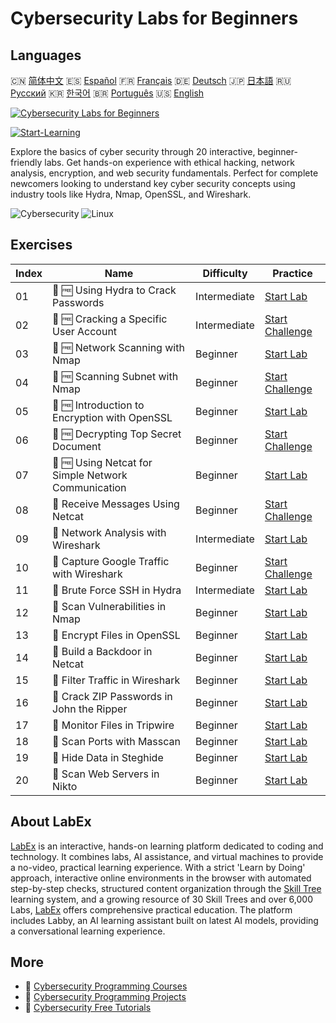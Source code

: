 # Cybersecurity Labs for Beginners

## Languages

🇨🇳 [简体中文](README_zh.md) 🇪🇸 [Español](README_es.md) 🇫🇷 [Français](README_fr.md) 🇩🇪 [Deutsch](README_de.md) 🇯🇵 [日本語](README_ja.md) 🇷🇺 [Русский](README_ru.md) 🇰🇷 [한국어](README_ko.md) 🇧🇷 [Português](README_pt.md) 🇺🇸 [English](README.md) 

[![Cybersecurity Labs for Beginners](https://cover-creator.labex.io/cybersecurity-labs-for-beginners.png)](https://labex.io/courses/cybersecurity-labs-for-beginners)

[![Start-Learning](https://img.shields.io/badge/Start-Learning-whitesmoke?style=for-the-badge)](https://labex.io/courses/cybersecurity-labs-for-beginners)

Explore the basics of cyber security through 20 interactive, beginner-friendly labs. Get hands-on experience with ethical hacking, network analysis, encryption, and web security fundamentals. Perfect for complete newcomers looking to understand key cyber security concepts using industry tools like Hydra, Nmap, OpenSSL, and Wireshark.

![Cybersecurity](https://img.shields.io/badge/Cybersecurity-whitesmoke?style=for-the-badge&logo=cybersecurity)
![Linux](https://img.shields.io/badge/Linux-whitesmoke?style=for-the-badge&logo=linux)


## Exercises

|   Index | Name                                                | Difficulty   | Practice                                                                                                                                                           |
|---------|-----------------------------------------------------|--------------|--------------------------------------------------------------------------------------------------------------------------------------------------------------------|
|      01 | 🧩 🆓 Using Hydra to Crack Passwords                | Intermediate | <a target='_blank' href='https://labex.io/labs/linux-using-hydra-to-crack-passwords-415960?course=cybersecurity-labs-for-beginners'>Start Lab</a>                  |
|      02 | 🎯 🆓 Cracking a Specific User Account              | Intermediate | <a target='_blank' href='https://labex.io/labs/linux-cracking-a-specific-user-account-415951?course=cybersecurity-labs-for-beginners'>Start Challenge</a>          |
|      03 | 🧩 🆓 Network Scanning with Nmap                    | Beginner     | <a target='_blank' href='https://labex.io/labs/nmap-network-scanning-with-nmap-415959?course=cybersecurity-labs-for-beginners'>Start Lab</a>                       |
|      04 | 🎯 🆓 Scanning Subnet with Nmap                     | Beginner     | <a target='_blank' href='https://labex.io/labs/nmap-scanning-subnet-with-nmap-415954?course=cybersecurity-labs-for-beginners'>Start Challenge</a>                  |
|      05 | 🧩 🆓 Introduction to Encryption with OpenSSL       | Beginner     | <a target='_blank' href='https://labex.io/labs/linux-introduction-to-encryption-with-openssl-415957?course=cybersecurity-labs-for-beginners'>Start Lab</a>         |
|      06 | 🎯 🆓 Decrypting Top Secret Document                | Beginner     | <a target='_blank' href='https://labex.io/labs/linux-decrypting-top-secret-document-415952?course=cybersecurity-labs-for-beginners'>Start Challenge</a>            |
|      07 | 🧩 🆓 Using Netcat for Simple Network Communication | Beginner     | <a target='_blank' href='https://labex.io/labs/linux-using-netcat-for-simple-network-communication-415961?course=cybersecurity-labs-for-beginners'>Start Lab</a>   |
|      08 | 🎯  Receive Messages Using Netcat                   | Beginner     | <a target='_blank' href='https://labex.io/labs/linux-receive-messages-using-netcat-415953?course=cybersecurity-labs-for-beginners'>Start Challenge</a>             |
|      09 | 🧩  Network Analysis with Wireshark                 | Intermediate | <a target='_blank' href='https://labex.io/labs/wireshark-network-analysis-with-wireshark-415958?course=cybersecurity-labs-for-beginners'>Start Lab</a>             |
|      10 | 🎯  Capture Google Traffic with Wireshark           | Beginner     | <a target='_blank' href='https://labex.io/labs/wireshark-capture-google-traffic-with-wireshark-415948?course=cybersecurity-labs-for-beginners'>Start Challenge</a> |
|      11 | 🧩  Brute Force SSH in Hydra                        | Intermediate | <a target='_blank' href='https://labex.io/labs/hydra-brute-force-ssh-in-hydra-549926?course=cybersecurity-labs-for-beginners'>Start Lab</a>                        |
|      12 | 🧩  Scan Vulnerabilities in Nmap                    | Beginner     | <a target='_blank' href='https://labex.io/labs/nmap-scan-vulnerabilities-in-nmap-549947?course=cybersecurity-labs-for-beginners'>Start Lab</a>                     |
|      13 | 🧩  Encrypt Files in OpenSSL                        | Beginner     | <a target='_blank' href='https://labex.io/labs/linux-encrypt-files-in-openssl-549935?course=cybersecurity-labs-for-beginners'>Start Lab</a>                        |
|      14 | 🧩  Build a Backdoor in Netcat                      | Beginner     | <a target='_blank' href='https://labex.io/labs/linux-build-a-backdoor-in-netcat-549927?course=cybersecurity-labs-for-beginners'>Start Lab</a>                      |
|      15 | 🧩  Filter Traffic in Wireshark                     | Beginner     | <a target='_blank' href='https://labex.io/labs/wireshark-filter-traffic-in-wireshark-549939?course=cybersecurity-labs-for-beginners'>Start Lab</a>                 |
|      16 | 🧩  Crack ZIP Passwords in John the Ripper          | Beginner     | <a target='_blank' href='https://labex.io/labs/hydra-crack-zip-passwords-in-john-the-ripper-549930?course=cybersecurity-labs-for-beginners'>Start Lab</a>          |
|      17 | 🧩  Monitor Files in Tripwire                       | Beginner     | <a target='_blank' href='https://labex.io/labs/linux-monitor-files-in-tripwire-549943?course=cybersecurity-labs-for-beginners'>Start Lab</a>                       |
|      18 | 🧩  Scan Ports with Masscan                         | Beginner     | <a target='_blank' href='https://labex.io/labs/nmap-scan-ports-with-masscan-549946?course=cybersecurity-labs-for-beginners'>Start Lab</a>                          |
|      19 | 🧩  Hide Data in Steghide                           | Beginner     | <a target='_blank' href='https://labex.io/labs/linux-hide-data-in-steghide-549941?course=cybersecurity-labs-for-beginners'>Start Lab</a>                           |
|      20 | 🧩  Scan Web Servers in Nikto                       | Beginner     | <a target='_blank' href='https://labex.io/labs/nmap-scan-web-servers-in-nikto-549948?course=cybersecurity-labs-for-beginners'>Start Lab</a>                        |

## About LabEx

[LabEx](https://labex.io) is an interactive, hands-on learning platform dedicated to coding and technology. It combines labs, AI assistance, and virtual machines to provide a no-video, practical learning experience. With a strict 'Learn by Doing' approach, interactive online environments in the browser with automated step-by-step checks, structured content organization through the [Skill Tree](https://labex.io/learn) learning system, and a growing resource of 30 Skill Trees and over 6,000 Labs, [LabEx](https://labex.io) offers comprehensive practical education. The platform includes Labby, an AI learning assistant built on latest AI models, providing a conversational learning experience.

## More

- 🔗 [Cybersecurity Programming Courses](https://github.com/labex-labs/awesome-programming-courses)
- 🔗 [Cybersecurity Programming Projects](https://github.com/labex-labs/awesome-programming-projects)
- 🔗 [Cybersecurity Free Tutorials](https://github.com/labex-labs/cybersecurity-free-tutorials)

